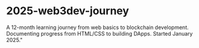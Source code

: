 # 2025-web3dev-journey
A 12-month learning journey from web basics to blockchain development. Documenting progress from HTML/CSS to building DApps. Started January 2025."
